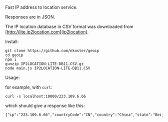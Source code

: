 Fast IP address to location service.

Responses are in JSON.

The IP location database in CSV format was downloaded from [http://lite.ip2location.com](ip2location).

Install:

```
git clone https://github.com/nkoster/geoip
cd geoip
npm i
gunzip IP2LOCATION-LITE-DB11.CSV.gz
node main.js IP2LOCATION-LITE-DB11.CSV
```

Usage:

for example, with ```curl```:
```
curl -s localhost:10000/223.109.6.66
```
which should give a response like this:
```
{"ip":"223.109.6.66","countryCode":"CN","country":"China","state":"Beijing","city":"Beijing"}
```
